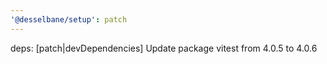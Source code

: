 ```yaml
---
'@desselbane/setup': patch
---
```


deps: [patch|devDependencies] Update package vitest from 4.0.5 to 4.0.6
